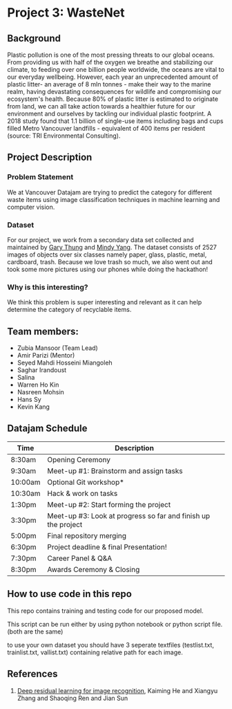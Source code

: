 # Project 3: WasteNet

## Background

Plastic pollution is one of the most pressing threats to our global oceans. From providing us with half of the oxygen we breathe and stabilizing our climate, to feeding over one billion people worldwide, the oceans are vital to our everyday wellbeing. However, each year an unprecedented amount of plastic litter- an average of 8 mln tonnes - make their way to the marine realm, having devastating consequences for wildlife and compromising our ecosystem's health. Because 80% of plastic litter is estimated to originate from land, we can all take action towards a healthier future for our environment and ourselves by tackling our individual plastic footprint. A 2018 study found that 1.1 billion of single-use items including bags and cups filled Metro Vancouver landfills - equivalent of 400 items per resident (source: TRI Environmental Consulting).

## Project Description

### Problem Statement

We at Vancouver Datajam are trying to predict the category for different waste items using image classification techniques in machine learning and computer vision. 

### Dataset

For our project, we work from a secondary data set collected and maintained by [Gary Thung](https://github.com/garythung/trashnet) and [Mindy Yang](https://github.com/yangmindy4). The dataset consists of 2527 images of objects over six classes namely paper, glass, plastic, metal, cardboard, trash. Because we love trash so much, we also went out and took some more pictures using our phones while doing the hackathon!

### Why is this interesting?

We think this problem is super interesting and relevant as it can help determine the category of recyclable items. 

## Team members: 
* Zubia Mansoor (Team Lead)
* Amir Parizi (Mentor)
* Seyed Mahdi Hosseini Miangoleh
* Saghar Irandoust
* Salina
* Warren Ho Kin
* Nasreen Mohsin
* Hans Sy
* Kevin Kang

## Datajam Schedule
| Time | Description |
| --- | --- |
| 8:30am | Opening Ceremony |
| 9:30am | Meet-up #1: Brainstorm and assign tasks|
| 10:00am | Optional Git workshop*|
| 10:30am | Hack & work on tasks |
| 1:30pm | Meet-up #2: Start forming the project|
| 3:30pm | Meet-up #3: Look at progress so far and finish up the project |
| 5:00pm | Final repository merging |
| 6:30pm | Project deadline & final Presentation! |
| 7:30pm | Career Panel & Q&A |
| 8:30pm | Awards Ceremony & Closing |


## How to use code in this repo

This repo contains training and testing code for our proposed model.

This script can be run either by using python notebook or python script file.(both are the same)

to use your own dataset you should have 3 seperate textfiles (testlist.txt, trainlist.txt, vallist.txt) containing relative path for each image.

## References

1. [Deep residual learning for image recognition](https://arxiv.org/abs/1512.03385), Kaiming He and Xiangyu Zhang and Shaoqing Ren and Jian Sun
